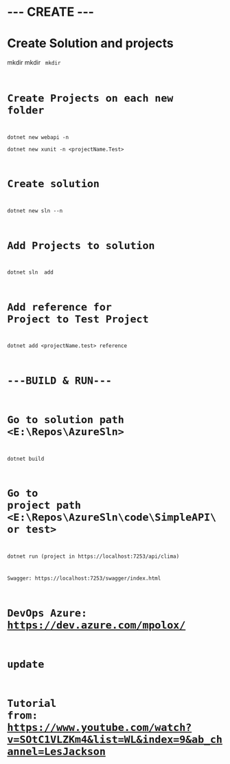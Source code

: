 # --- CREATE ---
# Create Solution and projects
  mkdir <folder>
  mkdir <code>
  mkdir <test>

# Create Projects on each new folder
  dotnet new webapi -n <projectName>  
  dotnet new xunit -n <projectName.Test>

# Create solution
  dotnet new sln --n <SolutionName>

# Add Projects to solution
  dotnet sln <solutioName> add <projectName>

# Add reference for Project to Test Project
  dotnet add <projectName.test> reference <projectName>

# ---BUILD & RUN---
  # Go to solution path <E:\Repos\AzureSln>
  dotnet build
  
  # Go to project path <E:\Repos\AzureSln\code\SimpleAPI\ or test>
  dotnet run
  (project in https://localhost:7253/api/clima)

  Swagger: https://localhost:7253/swagger/index.html

# DevOps Azure: https://dev.azure.com/mpolox/
# update



# Tutorial from: https://www.youtube.com/watch?v=SOtC1VLZKm4&list=WL&index=9&ab_channel=LesJackson